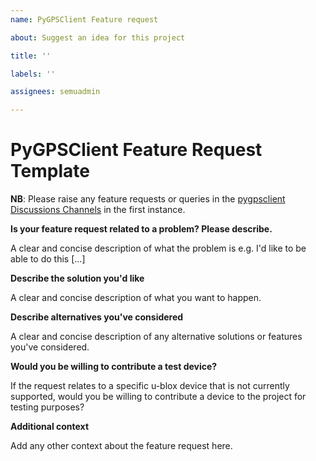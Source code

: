 ```yaml
---
name: PyGPSClient Feature request

about: Suggest an idea for this project

title: ''

labels: ''

assignees: semuadmin

---
```

# PyGPSClient Feature Request Template

**NB**: Please raise any feature requests or queries in the [pygpsclient Discussions Channels](https://github.com/semuconsulting/pygpsclient/discussions) in the first instance.

**Is your feature request related to a problem? Please describe.**

A clear and concise description of what the problem is e.g. I'd like to be able to do this [...]

**Describe the solution you'd like**

A clear and concise description of what you want to happen.

**Describe alternatives you've considered**

A clear and concise description of any alternative solutions or features you've considered.

**Would you be willing to contribute a test device?**

If the request relates to a specific u-blox device that is not currently supported, would you be 
willing to contribute a device to the project for testing purposes?

**Additional context**

Add any other context about the feature request here.
